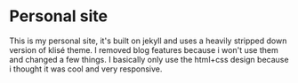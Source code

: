 # Personal site
This is my personal site, it's built on jekyll and uses a heavily stripped down version of klisé theme. I removed blog features because i won't use them and changed a few things. I basically only use the html+css design because i thought it was cool and very responsive.
